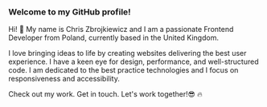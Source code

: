 ### Welcome to my GitHub profile!

Hi! 👋 My name is Chris Zbrojkiewicz and I am a passionate Frontend Developer from Poland, currently based in the United Kingdom.

I love bringing ideas to life by creating websites delivering the best user experience. I have a keen eye for design, performance, and well-structured code. I am dedicated to the best practice technologies and I focus on responsiveness and accessibility.

Check out my work. Get in touch. Let's work together!😎 🔥
